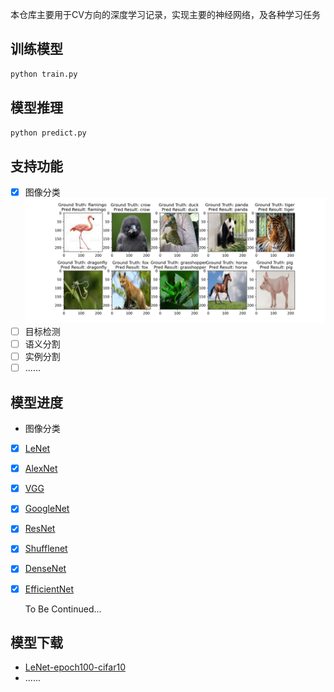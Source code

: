 本仓库主要用于CV方向的深度学习记录，实现主要的神经网络，及各种学习任务

## 训练模型
```python
python train.py
```

## 模型推理
```python
python predict.py
```

## 支持功能
- [x] 图像分类
![inference](classification/assets/infer_animal100.png)
- [ ] 目标检测
- [ ] 语义分割
- [ ] 实例分割
- [ ] ......

## 模型进度
- 图像分类
- [x] [LeNet](classification/backbone/alexnet.py)
- [x] [AlexNet](classification/backbone/alexnet.py)
- [x] [VGG](classification/backbone/vgg.py)  
- [x] [GoogleNet](classification/backbone/googlenet.py)
- [x] [ResNet](classification/backbone/resnet.py)
- [x] [Shufflenet](classification/backbone/shufflenet.py)
- [x] [DenseNet](classification/backbone/densenet.py)
- [x] [EfficientNet](classification/backbone/efficientnet.py)

  To Be Continued...
 
## 模型下载
- [LeNet-epoch100-cifar10](https://deepl-ckpt-classification.gd2.qingstor.com/lenet/lenet_cifar10_epoch_100.pth)
- ......